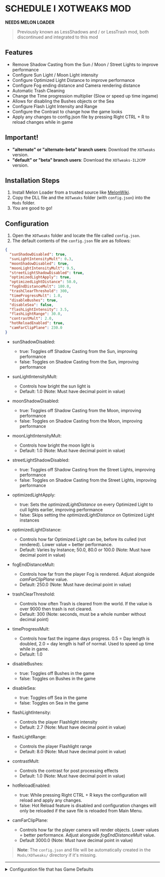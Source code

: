 # SCHEDULE I XOTWEAKS MOD

**NEEDS MELON LOADER**
> Previously known as LessShadows and / or LessTrash mod, both discontinued and integrated to this mod

## Features

- Remove Shadow Casting from the Sun / Moon / Street Lights to improve performance
- Configure Sun Light / Moon Light intensity
- Configure Optimized Light Distance to improve performance
- Configure Fog ending distance and Camera rendering distance
- Automatic Trash Cleaning
- Change the Time progression multiplier (Slow or speed up time ingame)
- Allows for disabling the Bushes objects or the Sea
- Configure Flash Light Intensity and Range
- Configure the Contrast to change how the game looks
- Apply any changes to config.json file by pressing Right CTRL + R to reload changes while in game

## Important!

- **"alternate" or "alternate-beta" branch users**: Download the `XOTweaks` version.
- **"default" or "beta" branch users**: Download the `XOTweaks-IL2CPP` version.

## Installation Steps

1. Install Melon Loader from a trusted source like [MelonWiki](https://melonwiki.xyz/).
2. Copy the DLL file and the `XOTweaks` folder (with `config.json`) into the `Mods` folder.
3. You are good to go!

## Configuration

1. Open the `XOTweaks` folder and locate the file called `config.json`.
2. The default contents of the `config.json` file are as follows:
   
```json
{
  "sunShadowDisabled": true,
  "sunLightIntensityMult": 0.3,
  "moonShadowDisabled": true,
  "moonLightIntensityMult": 9.5,
  "streetLightShadowDisabled": true,
  "optimizedLightApply": true,
  "optimizedLightDistance": 50.0,
  "fogEndDistanceMult": 180.0,
  "trashClearThreshold": 300,
  "timeProgressMult": 1.0,
  "disableBushes": true,
  "disableSea": false,
  "flashLightIntensity": 3.5,
  "flashLightRange": 30.0,
  "contrastMult": 2.0,
  "hotReloadEnabled": true,
  "camFarClipPlane": 230.0
}
```

- sunShadowDisabled:
	- true: Toggles off Shadow Casting from the Sun, improving performance
	- false: Toggles on Shadow Casting from the Sun, improving performance

- sunLightIntensityMult:
    - Controls how bright the sun light is
    - Default: 1.0 (Note: Must have decimal point in value)

- moonShadowDisabled:
	- true: Toggles off Shadow Casting from the Moon, improving performance
	- false: Toggles on Shadow Casting from the Moon, improving performance

- moonLightIntensityMult:
    - Controls how bright the moon light is
    - Default: 1.0 (Note: Must have decimal point in value)

- streetLightShadowDisabled:
    - true: Toggles off Shadow Casting from the Street Lights, improving performance
	- false: Toggles on Shadow Casting from the Street Lights, improving performance

- optimizedLightApply:
    - true: Sets the *optimizedLightDistance* on every Optimized Light to cull lights earlier, improving performance
    - false: Skips setting the *optimizedLightDistance* on Optimized Light instances

- optimizedLightDistance:
    - Controls how far Optimized Light can be, before its culled (not rendered). Lower value = better performance.
    - Default: Varies by Instance; 50.0, 80.0 or 100.0 (Note: Must have decimal point in value)

- fogEndDistanceMult:
    - Controls how far from the player Fog is rendered. Adjust alongside *camFarClipPlane* value.
    - Default: 250.0 (Note: Must have decimal point in value)

- trashClearThreshold:
    - Controls how often Trash is cleared from the world. If the value is over 9000 then trash is not cleared.
    - Default: 300 (Note: seconds, must be a whole number without decimal point)

- timeProgressMult:
    - Controls how fast the ingame days progress. 0.5 = Day length is doubled, 2.0 = day length is half of normal. Used to speed up time while in game.
    - Default: 1.0

- disableBushes:
    - true: Toggles off Bushes in the game
	- false: Toggles on Bushes in the game

- disableSea:
    - true: Toggles off Sea in the game
    - false: Toggles on Sea in the game

- flashLightIntensity:
    - Controls the player Flashlight intensity
    - Default: 2.7 (Note: Must have decimal point in value)

- flashLightRange:
    - Controls the player Flashlight range
    - Default: 8.0 (Note: Must have decimal point in value)

- contrastMult:
    - Controls the contrast for post processing effects
    - Default: 1.0 (Note: Must have decimal point in value)

- hotReloadEnabled:
    - true: While pressing Right CTRL + R keys the configuration will reload and apply any changes.
    - false: Hot Reload feature is disabled and configuration changes will only be reloaded if the save file is reloaded from Main Menu.

- camFarClipPlane:
    - Controls how far the player camera will render objects. Lower values = better performance. Adjust alongside *fogEndDistanceMult* value.
    - Default 3000.0 (Note: Must have decimal point in value)

> **Note**: The `config.json` and file will be automatically created in the `Mods/XOTweaks/` directory if it's missing.
---

<details>
  <summary>Configuration file that has Game Defaults</summary>
  Using the configuration preset provided here you can disable the mod settings to Game Defaults. This means that no change should be applied to the game. This is also a template which can be modified to tweak any values you want.

___

```json
{
  "sunShadowDisabled": false,
  "sunLightIntensityMult": 1.0,
  "moonShadowDisabled": false,
  "moonLightIntensityMult": 1.0,
  "streetLightShadowDisabled": false,
  "optimizedLightApply": false,
  "optimizedLightDistance": 50.0,
  "fogEndDistanceMult": 250.0,
  "trashClearThreshold": 9001,
  "timeProgressMult": 1.0,
  "disableBushes": false,
  "disableSea": false,
  "flashLightIntensity": 2.7,
  "flashLightRange": 8.0,
  "contrastMult": 1.0,
  "hotReloadEnabled": false,
  "camFarClipPlane": 3000.0
}
```
___
</details>